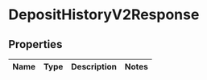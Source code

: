 

# DepositHistoryV2Response


## Properties

| Name | Type | Description | Notes |
|------------ | ------------- | ------------- | -------------|



